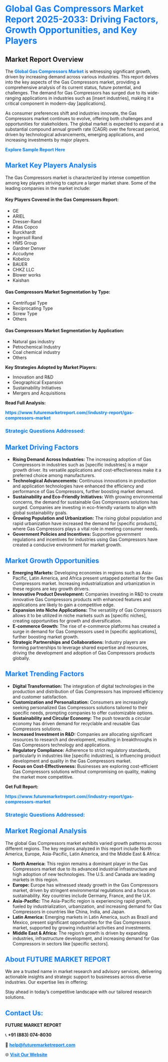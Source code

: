 <h1 style="color: #007BFF;">Global Gas Compressors Market Report 2025-2033: Driving Factors, Growth Opportunities, and Key Players</h1>

<section id="overview">
<h2>Market Report Overview</h2>
<p>The <a href="https://www.futuremarketreport.com//industry-report/gas-compressors-market" style="color: #007BFF; text-decoration: none;"><strong>Global Gas Compressors Market</strong></a> is witnessing significant growth, driven by increasing demand across various industries. This report delves into the key aspects of the Gas Compressors market, providing a comprehensive analysis of its current status, future potential, and challenges. The demand for Gas Compressors has surged due to its wide-ranging applications in industries such as [insert industries], making it a critical component in modern-day [applications].</p>
<p>As consumer preferences shift and industries innovate, the Gas Compressors market continues to evolve, offering both challenges and opportunities for stakeholders. The global market is expected to expand at a substantial compound annual growth rate (CAGR) over the forecast period, driven by technological advancements, emerging applications, and increasing investments by major players.</p>
</section>

<section id="overview">
<p><a href="https://www.futuremarketreport.com//request-sample/reportId=50477" style="color: #007BFF; text-decoration: none;"><strong>Explore Sample Report Here</strong></a></p>
</section>

<section id="key-players">
<h2 style="color: #007BFF;">Market Key Players Analysis</h2>
<p>The Gas Compressors market is characterized by intense competition among key players striving to capture a larger market share. Some of the leading companies in the market include:</p>
<h4>Key Players Covered in the Gas Compressors Report:</h4>
<ul><li>GE</li><li>ARIEL</li><li>Dresser-Rand</li><li>Atlas Copco</li><li>Burckhardt</li><li>Ingersoll Rand</li><li>HMS Group</li><li>Gardner Denver</li><li>Accudyne</li><li>Kobelco</li><li>BAUER</li><li>CHKZ LLC</li><li>Blower works</li><li>Kaishan</li></ul>
<h4>Gas Compressors Market Segmentation by Type:</h4>
<ul><li>Centrifugal Type</li><li>Reciprocating Type</li><li>Screw Type</li><li>Others</li></ul>

<h4>Gas Compressors Market Segmentation by Application:</h4>
<ul><li>Natural gas industry</li><li>Petrochemical Industry</li><li>Coal chemical industry</li><li>Others</li></ul>
<p><strong>Key Strategies Adopted by Market Players:</strong></p>
<ul>
<li>Innovation and R&D</li>
<li>Geographical Expansion</li>
<li>Sustainability Initiatives</li>
<li>Mergers and Acquisitions</li>
</ul>
</section>

<section>
<p><strong>Read Full Analysis: </strong></p><a href="https://www.futuremarketreport.com//industry-report/gas-compressors-market" style="color: #007BFF; text-decoration: none;"><strong>https://www.futuremarketreport.com//industry-report/gas-compressors-market</strong></a>
<h3 style="color: #007BFF;">Strategic Questions Addressed:</h3>
</section>

<section id="driving-factors">
<h2 style="color: #007BFF;">Market Driving Factors</h2>
<ul>
<li><strong>Rising Demand Across Industries:</strong> The increasing adoption of Gas Compressors in industries such as [specific industries] is a major growth driver. Its versatile applications and cost-effectiveness make it a preferred choice among manufacturers.</li>
<li><strong>Technological Advancements:</strong> Continuous innovations in production and application technologies have enhanced the efficiency and performance of Gas Compressors, further boosting market demand.</li>
<li><strong>Sustainability and Eco-Friendly Initiatives:</strong> With growing environmental concerns, the demand for sustainable Gas Compressors solutions has surged. Companies are investing in eco-friendly variants to align with global sustainability goals.</li>
<li><strong>Growing Population and Urbanization:</strong> The rising global population and rapid urbanization have increased the demand for [specific products], where Gas Compressors plays a vital role in meeting consumer needs.</li>
<li><strong>Government Policies and Incentives:</strong> Supportive government regulations and incentives for industries using Gas Compressors have created a conducive environment for market growth.</li>
</ul>
</section>

<section id="growth-opportunities">
<h2 style="color: #007BFF;">Market Growth Opportunities</h2>
<ul>
<li><strong>Emerging Markets:</strong> Developing economies in regions such as Asia-Pacific, Latin America, and Africa present untapped potential for the Gas Compressors market. Increasing industrialization and urbanization in these regions are key growth drivers.</li>
<li><strong>Innovative Product Development:</strong> Companies investing in R&D to create innovative Gas Compressors products with enhanced features and applications are likely to gain a competitive edge.</li>
<li><strong>Expansion into Niche Applications:</strong> The versatility of Gas Compressors allows it to be utilized in niche markets such as [specific niches], creating opportunities for growth and diversification.</li>
<li><strong>E-commerce Growth:</strong> The rise of e-commerce platforms has created a surge in demand for Gas Compressors used in [specific applications], further boosting market growth.</li>
<li><strong>Strategic Partnerships and Collaborations:</strong> Industry players are forming partnerships to leverage shared expertise and resources, driving the development and adoption of Gas Compressors products globally.</li>
</ul>
</section>

<section id="trending-factors">
<h2 style="color: #007BFF;">Market Trending Factors</h2>
<ul>
<li><strong>Digital Transformation:</strong> The integration of digital technologies in the production and distribution of Gas Compressors has improved efficiency and customer satisfaction.</li>
<li><strong>Customization and Personalization:</strong> Consumers are increasingly seeking personalized Gas Compressors solutions tailored to their specific needs, prompting companies to offer customizable options.</li>
<li><strong>Sustainability and Circular Economy:</strong> The push towards a circular economy has driven demand for recyclable and reusable Gas Compressors solutions.</li>
<li><strong>Increased Investment in R&D:</strong> Companies are allocating significant resources to research and development, resulting in breakthroughs in Gas Compressors technology and applications.</li>
<li><strong>Regulatory Compliance:</strong> Adherence to strict regulatory standards, particularly in industries like [specific industries], is influencing product development and quality in the Gas Compressors market.</li>
<li><strong>Focus on Cost-Effectiveness:</strong> Businesses are exploring cost-efficient Gas Compressors solutions without compromising on quality, making the market more competitive.</li>
</ul>
</section>

<section>
<p><strong>Get Full Report: </strong></p><a href="https://www.futuremarketreport.com//industry-report/gas-compressors-market" style="color: #007BFF; text-decoration: none;"><strong>https://www.futuremarketreport.com//industry-report/gas-compressors-market</strong></a>
<h3 style="color: #007BFF;">Strategic Questions Addressed:</h3>
</section>


<section id="regional-analysis">
<h2 style="color: #007BFF;">Market Regional Analysis</h2>
<p>The global Gas Compressors market exhibits varied growth patterns across different regions. The key regions analyzed in this report include North America, Europe, Asia-Pacific, Latin America, and the Middle East & Africa:</p>
<ul>
<li><strong>North America:</strong> This region remains a dominant player in the Gas Compressors market due to its advanced industrial infrastructure and high adoption of new technologies. The U.S. and Canada are leading markets in this region.</li>
<li><strong>Europe:</strong> Europe has witnessed steady growth in the Gas Compressors market, driven by stringent environmental regulations and a focus on sustainability. Key countries include Germany, France, and the U.K.</li>
<li><strong>Asia-Pacific:</strong> The Asia-Pacific region is experiencing rapid growth, fueled by industrialization, urbanization, and increasing demand for Gas Compressors in countries like China, India, and Japan.</li>
<li><strong>Latin America:</strong> Emerging markets in Latin America, such as Brazil and Mexico, present significant opportunities for the Gas Compressors market, supported by growing industrial activities and investments.</li>
<li><strong>Middle East & Africa:</strong> The region’s growth is driven by expanding industries, infrastructure development, and increasing demand for Gas Compressors in sectors like [specific sectors].</li>
</ul>
</section>

<footer>
<h2 style="color: #007BFF;">About FUTURE MARKET REPORT</h2>
<p>We are a trusted name in market research and advisory services, delivering actionable insights and strategic support to businesses across diverse industries. Our expertise lies in offering:</p>

<p>Stay ahead in today’s competitive landscape with our tailored research solutions.</p>

<h2 style="color: #007BFF;">Contact Us:</h2>
<p><strong>FUTURE MARKET REPORT</strong></p>
<p>📞 <strong>+91 (883) 074-8030</strong></p>
<p>📧 <strong><a href="mailto:help@futuremarketreport.com" style="color: #007BFF;">help@futuremarketreport.com</a></strong></p>
<p>🌐 <strong><a href="https://www.futuremarketreport.com/" style="color: #007BFF;">Visit Our Website</a></strong></p>
</footer>